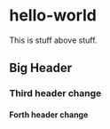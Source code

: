 # hello-world

This is stuff above stuff.

## Big Header

### Third header change

#### Forth header change
